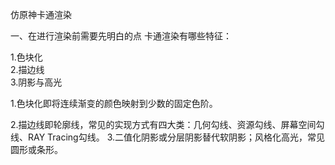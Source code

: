 仿原神卡通渲染

一、在进行渲染前需要先明白的点
卡通渲染有哪些特征：

1.色块化  
2.描边线  
3.阴影与高光

1.色块化即将连续渐变的颜色映射到少数的固定色阶。

2.描边线即轮廓线，常见的实现方式有四大类：几何勾线、资源勾线、屏幕空间勾线、RAY Tracing勾线。
3.二值化阴影或分层阴影替代软阴影；风格化高光，常见圆形或条形。
